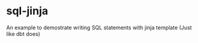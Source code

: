 # sql-jinja
An example to demostrate writing SQL statements with jinja template (Just like dbt does)
